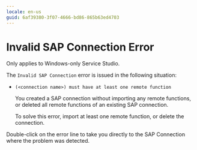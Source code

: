 ```yaml
---
locale: en-us
guid: 6af39380-3f07-4666-bd86-865b63ed4703
---
```


# Invalid SAP Connection Error

<div class="info" markdown="1">

Only applies to Windows-only Service Studio.

</div>

The `Invalid SAP Connection` error is issued in the following situation:

* `(<connection name>) must have at least one remote function`
  
    You created a SAP connection without importing any remote functions, or deleted all remote functions of an existing SAP connection. 
  
    To solve this error, import at least one remote function, or delete the connection.

Double-click on the error line to take you directly to the SAP Connection where the problem was detected.
